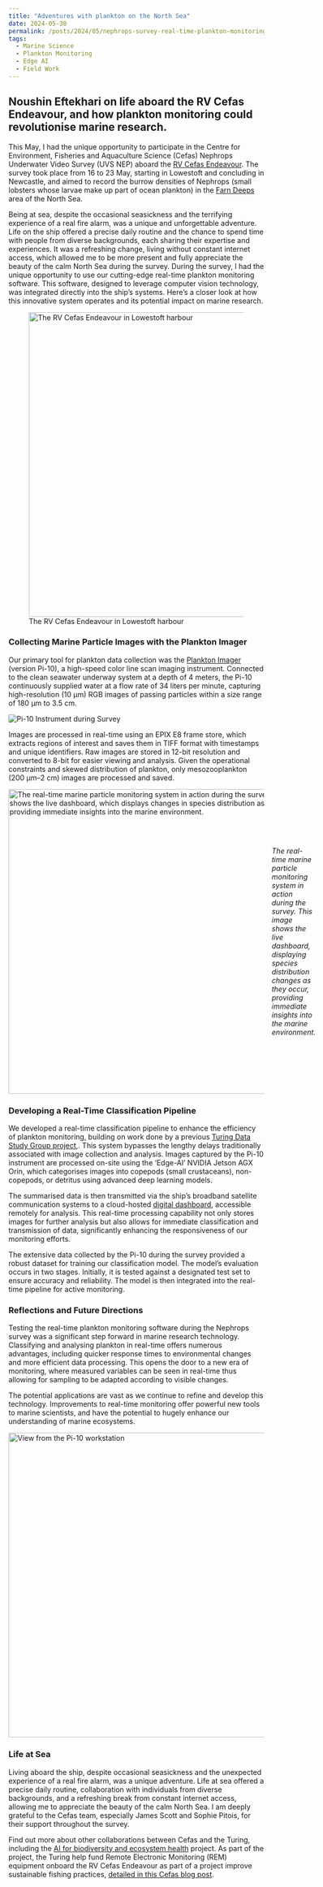 ```yaml
---
title: "Adventures with plankton on the North Sea"
date: 2024-05-30
permalink: /posts/2024/05/nephrops-survey-real-time-plankton-monitoring/
tags:
  - Marine Science
  - Plankton Monitoring
  - Edge AI
  - Field Work
---
```

## Noushin Eftekhari on life aboard the RV Cefas Endeavour, and how plankton monitoring could revolutionise marine research.

This May, I had the unique opportunity to participate in the Centre for Environment, Fisheries and Aquaculture Science (Cefas) Nephrops Underwater Video Survey (UVS NEP) aboard the [RV Cefas Endeavour](https://www.cefas.co.uk/about-us/facilities/rv-cefas-endeavour/). The survey took place from 16 to 23 May, starting in Lowestoft and concluding in Newcastle, and aimed to record the burrow densities of Nephrops (small lobsters whose larvae make up part of ocean plankton) in the [Farn Deeps](https://www.gov.uk/government/publications/highly-protected-marine-areas-north-east-of-farnes-deep) area of the North Sea. 

Being at sea, despite the occasional seasickness and the terrifying experience of a real fire alarm, was a unique and unforgettable adventure. Life on the ship offered a precise daily routine and the chance to spend time with people from diverse backgrounds, each sharing their expertise and experiences. It was a refreshing change, living without constant internet access, which allowed me to be more present and fully appreciate the beauty of the calm North Sea during the survey. 
During the survey, I had the unique opportunity to use our cutting-edge real-time plankton monitoring software. This software, designed to leverage computer vision technology, was integrated directly into the ship’s systems. Here’s a closer look at how this innovative system operates and its potential impact on marine research. 


<figure>
    <img src="/images/CE.jpg" alt="The RV Cefas Endeavour in Lowestoft harbour" width="600"/>
    <figcaption>The RV Cefas Endeavour in Lowestoft harbour</figcaption>
</figure>



### Collecting Marine Particle Images with the Plankton Imager

Our primary tool for plankton data collection was the [Plankton Imager](https://www.planktonanalytics.com/) (version Pi-10), a high-speed color line scan imaging instrument. Connected to the clean seawater underway system at a depth of 4 meters, the Pi-10 continuously supplied water at a flow rate of 34 liters per minute, capturing high-resolution (10 µm) RGB images of passing particles within a size range of 180 µm to 3.5 cm.

![Pi-10 Instrument during Survey](/images/Pi-10.png)

Images are processed in real-time using an EPIX E8 frame store, which extracts regions of interest and saves them in TIFF format with timestamps and unique identifiers. Raw images are stored in 12-bit resolution and converted to 8-bit for easier viewing and analysis. Given the operational constraints and skewed distribution of plankton, only mesozooplankton (200 µm–2 cm) images are processed and saved.


<div style="display: flex; align-items: center;">
    <img src="/images/PC.png" alt="The real-time marine particle monitoring system in action during the survey. This image shows the live dashboard, which displays changes in species distribution as they occur, providing immediate insights into the marine environment." width="600"/>
    <div style="margin-left: 15px;">
        <p><em>The real-time marine particle monitoring system in action during the survey. This image shows the live dashboard, displaying species distribution changes as they occur, providing immediate insights into the marine environment.</em></p>
    </div>
</div>


### Developing a Real-Time Classification Pipeline

We developed a real-time classification pipeline to enhance the efficiency of plankton monitoring, building on work done by a previous [Turing Data Study Group project](https://www.turing.ac.uk/news/publications/data-study-group-final-report-centre-environment-fisheries-and-aquaculture),. This system bypasses the lengthy delays traditionally associated with image collection and analysis. Images captured by the Pi-10 instrument are processed on-site using the ‘Edge-AI’ NVIDIA Jetson AGX Orin, which categorises images into copepods (small crustaceans), non-copepods, or detritus using advanced deep learning models. 

The summarised data is then transmitted via the ship’s broadband satellite communication systems to a cloud-hosted [digital dashboard](https://planktonapi-dev.cefastest.co.uk), accessible remotely for analysis. This real-time processing capability not only stores images for further analysis but also allows for immediate classification and transmission of data, significantly enhancing the responsiveness of our monitoring efforts. 

The extensive data collected by the Pi-10 during the survey provided a robust dataset for training our classification model. The model’s evaluation occurs in two stages. Initially, it is tested against a designated test set to ensure accuracy and reliability. The model is then integrated into the real-time pipeline for active monitoring. 

### Reflections and Future Directions

Testing the real-time plankton monitoring software during the Nephrops survey was a significant step forward in marine research technology. Classifying and analysing plankton in real-time offers numerous advantages, including quicker response times to environmental changes and more efficient data processing. This opens the door to a new era of monitoring, where measured variables can be seen in real-time thus allowing for sampling to be adapted according to visible changes. 

The potential applications are vast as we continue to refine and develop this technology. Improvements to real-time monitoring offer powerful new tools to marine scientists, and have the potential to hugely enhance our understanding of marine ecosystems. 

<img src="/images/view.png" alt="View from the Pi-10 workstation" width="600"/>

### Life at Sea

Living aboard the ship, despite occasional seasickness and the unexpected experience of a real fire alarm, was a unique adventure. Life at sea offered a precise daily routine, collaboration with individuals from diverse backgrounds, and a refreshing break from constant internet access, allowing me to appreciate the beauty of the calm North Sea. I am deeply grateful to the Cefas team, especially James Scott and Sophie Pitois, for their support throughout the survey.

Find out more about other collaborations between Cefas and the Turing, including the [AI for biodiversity and ecosystem health](https://www.turing.ac.uk/research/research-projects/ai-and-autonomous-systems-assessing-biodiversity-and-ecosystem-health) project. As part of the project, the Turing help fund Remote Electronic Monitoring (REM) equipment onboard the RV Cefas Endeavour as part of a project improve sustainable fishing practices, [detailed in this Cefas blog post](https://marinescience.blog.gov.uk/2024/07/25/using-ai-to-improve-sustainable-fisheries-management/). 
